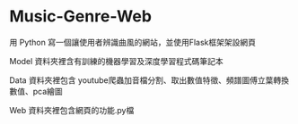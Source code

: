# Music-Genre-Web
用 Python 寫一個讓使用者辨識曲風的網站，並使用Flask框架架設網頁

Model 資料夾裡含有訓練的機器學習及深度學習程式碼筆記本

Data 資料夾裡包含 youtube爬蟲加音檔分割、取出數值特徵、頻譜圖傅立葉轉換數值、pca繪圖

Web 資料夾裡包含網頁的功能.py檔

